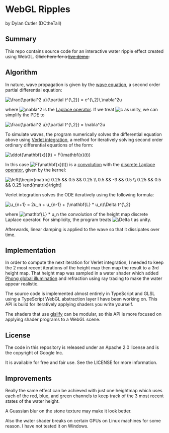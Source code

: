 # WebGL Ripples

by Dylan Cutler (DCtheTall)

## Summary

This repo contains source code for an interactive water ripple effect created
using WebGL. ~~Click here for a [live demo](https://dcthetall-webgl-ripple.herokuapp.com/).~~

## Algorithm

In nature, wave propagation is given by the [wave equation](https://en.wikipedia.org/wiki/Wave_equation),
a second order partial differential equation:

<img src="https://tex.s2cms.ru/svg/%20%5Cfrac%7B%5Cpartial%5E2%20u%7D%7B%5Cpartial%20t%5E%7B%5C%2C2%7D%7D%20%3D%20c%5E%7B%5C%2C2%7D%5C%2C%5Cnabla%5E2u%20" alt=" \frac{\partial^2 u}{\partial t^{\,2}} = c^{\,2}\,\nabla^2u " />

where <img src="https://tex.s2cms.ru/svg/%5Cnabla%5E2" alt="\nabla^2" /> is the [Laplace operator](https://en.wikipedia.org/wiki/Laplace_operator). If we treat <img src="https://tex.s2cms.ru/svg/c" alt="c" /> as unity, we can simplify the PDE to

<img src="https://tex.s2cms.ru/svg/%20%5Cfrac%7B%5Cpartial%5E2%20u%7D%7B%5Cpartial%20t%5E%7B%5C%2C2%7D%7D%20%3D%20%5Cnabla%5E2u%20" alt=" \frac{\partial^2 u}{\partial t^{\,2}} = \nabla^2u " />

To simulate waves, the program numerically solves the differential equation above using
[Verlet integration](https://en.wikipedia.org/wiki/Verlet_integration#Basic_St%C3%B6rmer%E2%80%93Verlet),
a method for iteratively solving second order ordinary differential equations of the form:

<img src="https://tex.s2cms.ru/svg/%20%5Cddot%7B%5Cmathbf%7Bx%7D%7D(t)%20%3D%20F(%5Cmathbf%7Bx%7D(t))%20" alt=" \ddot{\mathbf{x}}(t) = F(\mathbf{x}(t)) " />

In this case <img src="https://tex.s2cms.ru/svg/F(%5Cmathbf%7Bx%7D(t))" alt="F(\mathbf{x}(t))" />
is a [convolution](https://en.wikipedia.org/wiki/Convolution#Discrete_convolution)
with the
[discrete Laplace operator](https://en.wikipedia.org/wiki/Discrete_Laplace_operator),
given by the kernel:

<img src="https://tex.s2cms.ru/svg/%5Cleft%5B%5Cbegin%7Bmatrix%7D%0A0.25%20%26%26%200.5%20%26%26%200.25%20%5C%5C%0A0.5%20%26%26%20-3%20%26%26%200.5%20%5C%5C%0A0.25%20%26%26%200.5%20%26%26%200.25%0A%5Cend%7Bmatrix%7D%5Cright%5D" alt="\left[\begin{matrix}
0.25 &amp;&amp; 0.5 &amp;&amp; 0.25 \\
0.5 &amp;&amp; -3 &amp;&amp; 0.5 \\
0.25 &amp;&amp; 0.5 &amp;&amp; 0.25
\end{matrix}\right]" />

Verlet integration solves the ODE iteratively using the following formula:

<img src="https://tex.s2cms.ru/svg/%20u_%7Bn%2B1%7D%20%3D%202u_n%20%2B%20u_%7Bn-1%7D%20%2B%20(%5Cmathbf%7BL%7D%20*%20u_n)%5CDelta%20t%5E%7B%5C%2C2%7D%20" alt=" u_{n+1} = 2u_n + u_{n-1} + (\mathbf{L} * u_n)\Delta t^{\,2} " />

where <img src="https://tex.s2cms.ru/svg/%5Cmathbf%7BL%7D%20*%20u_n" alt="\mathbf{L} * u_n" /> the convolution of the height map
discrete Laplace operator. For simplicity, the program treats <img src="https://tex.s2cms.ru/svg/%5CDelta%20t" alt="\Delta t" /> as unity.

Afterwards, linear damping is applied to the wave so that it dissipates over time.

## Implementation

In order to compute the next iteration for Verlet integration,
I needed to keep the 2 most recent iterations of the height map then map the result to a 3rd height map.
That height map was sampled in a water shader which added
[Phong global illumination](https://en.wikipedia.org/wiki/Phong_reflection_model)
and refraction using ray tracing to make the water appear realistic.

The source code is implemented almost entirely in TypeScript and GLSL using
a TypeScript WebGL abstraction layer I have been working on.
This API is build for iteratively applying shaders you write yourself.

The shaders that use [glslify](https://github.com/glslify/glslify) can be modular,
so this API is more focused on applying shader programs to a WebGL scene.

## License

The code in this repository is released under an Apache 2.0 license and is the copyright
of Google Inc.

It is available for free and fair use. See the LICENSE for more information.

## Improvements

Really the same effect can be achieved with just one heightmap which uses each of the red, blue, and green channels to keep track of the 3 most recent states of the water
height.

A Guassian blur on the stone texture may make it look better.

Also the water shader breaks on certain GPUs on Linux machines for some reason. I have not tested it on Windows.
